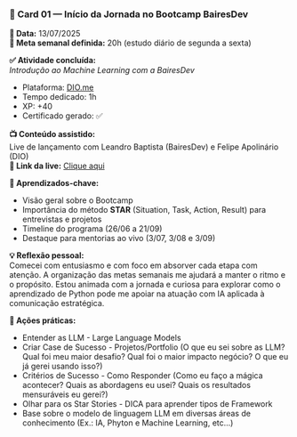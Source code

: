 ### 📌 Card 01 — Início da Jornada no Bootcamp BairesDev

**📅 Data:** 13/07/2025  
**🎯 Meta semanal definida:** 20h (estudo diário de segunda a sexta)

**✅ Atividade concluída:**  
*Introdução ao Machine Learning com a BairesDev*

- Plataforma: [DIO.me](https://www.dio.me)
- Tempo dedicado: 1h  
- XP: +40  
- Certificado gerado: ✅

**📺 Conteúdo assistido:**  
Live de lançamento com Leandro Baptista (BairesDev) e Felipe Apolinário (DIO)  
**🎥 Link da live:** [Clique aqui](https://www.youtube.com/watch?v=0nhMH2FqxqE)

**🧠 Aprendizados-chave:**

- Visão geral sobre o Bootcamp
- Importância do método **STAR** (Situation, Task, Action, Result) para entrevistas e projetos
- Timeline do programa (26/06 a 21/09)
- Destaque para mentorias ao vivo (3/07, 3/08 e 3/09)

**💡 Reflexão pessoal:**  
Comecei com entusiasmo e com foco em absorver cada etapa com atenção. A organização das metas semanais me ajudará a manter o ritmo e o propósito. Estou animada com a jornada e curiosa para explorar como o aprendizado de Python pode me apoiar na atuação com IA aplicada à comunicação estratégica.

**🔗 Ações práticas:**

- Entender as LLM - Large Language Models
- Criar Case de Sucesso - Projetos/Portfolio (O que eu sei sobre as LLM? Qual foi meu maior desafio? Qual foi o maior impacto negócio? O que eu já gerei usando isso?) 
- Critérios de Sucesso - Como Responder (Como eu faço a mágica acontecer? Quais as abordagens eu usei? Quais os resultados mensuráveis eu gerei?)
- Olhar para os Star Stories - DICA para aprender tipos de Framework
- Base sobre o modelo de linguagem LLM em diversas áreas de conhecimento (Ex.: IA, Phyton e Machine Learning, etc...)
